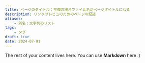 ```yaml
---
title: ページのタイトル；空欄の場合ファイル名がページタイトルになる
description: リンクプレビュのためのページの記述
aliases:
    - 別名；文字列のリスト
tags:
    - タグ
draft: true
date: 2024-07-01
---
```


The rest of your content lives here. You can use **Markdown** here :)

